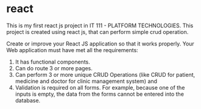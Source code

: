 # react
This is my first react js project in IT 111 - PLATFORM TECHNOLOGIES.
This project is created using react js, that can perform simple crud operation.

Create or improve your React JS application so that it works properly. Your Web application must have met all the requirements:
1. It has functional components.
2. Can do route 3 or more pages.
3. Can perform 3 or more unique CRUD Operations (like CRUD for patient, medicine and doctor for clinic management system) and
4. Validation is required on all forms. For example, because one of the inputs is empty, the data from the forms cannot be entered into the database.
